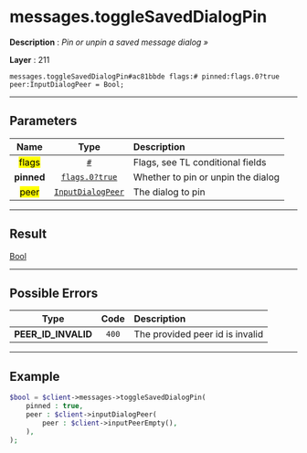 # messages.toggleSavedDialogPin

**Description** : *Pin or unpin a saved message dialog »*

**Layer** : 211

```tl
messages.toggleSavedDialogPin#ac81bbde flags:# pinned:flags.0?true peer:InputDialogPeer = Bool;
```

---

## Parameters

| Name | Type | Description |
| :---: | :---: | :--- |
| <mark>flags</mark> | [`#`](type/#) | Flags, see TL conditional fields |
| **pinned** | [`flags.0?true`](type/true) | Whether to pin or unpin the dialog |
| <mark>peer</mark> | [`InputDialogPeer`](type/InputDialogPeer) | The dialog to pin |

---

## Result

[Bool](type/Bool)

---

## Possible Errors

| Type | Code | Description |
| :---: | :---: | :--- |
| **PEER_ID_INVALID** | `400` | The provided peer id is invalid |

---

## Example

```php
$bool = $client->messages->toggleSavedDialogPin(
	pinned : true,
	peer : $client->inputDialogPeer(
		peer : $client->inputPeerEmpty(),
	),
);
```
